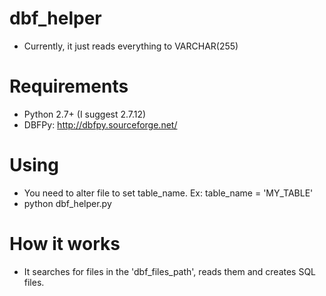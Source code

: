 # dbf_helper

* Currently, it just reads everything to VARCHAR(255)

# Requirements

* Python 2.7+ (I suggest 2.7.12)
* DBFPy: http://dbfpy.sourceforge.net/

# Using

* You need to alter file to set table_name. Ex: table_name = 'MY_TABLE'
* python dbf_helper.py

# How it works

* It searches for files in the 'dbf_files_path', reads them and creates SQL files.